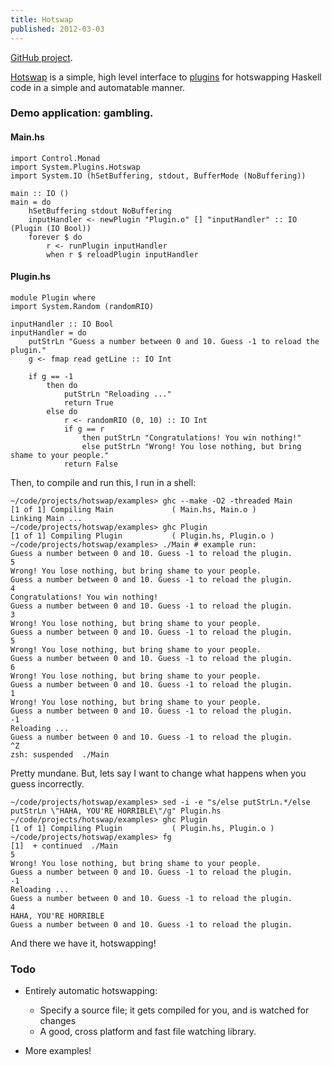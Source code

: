 ```yaml
---
title: Hotswap
published: 2012-03-03
---
```

[GitHub project](https://github.com/mikeplus64/hotswap).

[Hotswap](http://hackage.haskell.org/package/hotswap) is a simple, high level interface to [plugins](http://hackage.haskell.org/package/plugins) for hotswapping Haskell code in a simple and automatable manner.

### Demo application: gambling.

#### Main.hs
~~~ {.haskell}
import Control.Monad
import System.Plugins.Hotswap
import System.IO (hSetBuffering, stdout, BufferMode (NoBuffering))

main :: IO ()
main = do
    hSetBuffering stdout NoBuffering
    inputHandler <- newPlugin "Plugin.o" [] "inputHandler" :: IO (Plugin (IO Bool))
    forever $ do
        r <- runPlugin inputHandler
        when r $ reloadPlugin inputHandler
~~~

#### Plugin.hs
~~~ {.haskell}
module Plugin where
import System.Random (randomRIO)

inputHandler :: IO Bool
inputHandler = do
    putStrLn "Guess a number between 0 and 10. Guess -1 to reload the plugin."
    g <- fmap read getLine :: IO Int

    if g == -1
        then do
            putStrLn "Reloading ..."
            return True
        else do
            r <- randomRIO (0, 10) :: IO Int
            if g == r
                then putStrLn "Congratulations! You win nothing!"
                else putStrLn "Wrong! You lose nothing, but bring shame to your people."
            return False
~~~

Then, to compile and run this, I run in a shell:

~~~ {.bash}
~/code/projects/hotswap/examples> ghc --make -O2 -threaded Main
[1 of 1] Compiling Main             ( Main.hs, Main.o )
Linking Main ...
~/code/projects/hotswap/examples> ghc Plugin
[1 of 1] Compiling Plugin           ( Plugin.hs, Plugin.o )
~/code/projects/hotswap/examples> ./Main # example run:
Guess a number between 0 and 10. Guess -1 to reload the plugin.
5
Wrong! You lose nothing, but bring shame to your people.
Guess a number between 0 and 10. Guess -1 to reload the plugin.
4
Congratulations! You win nothing!
Guess a number between 0 and 10. Guess -1 to reload the plugin.
3
Wrong! You lose nothing, but bring shame to your people.
Guess a number between 0 and 10. Guess -1 to reload the plugin.
5
Wrong! You lose nothing, but bring shame to your people.
Guess a number between 0 and 10. Guess -1 to reload the plugin.
6
Wrong! You lose nothing, but bring shame to your people.
Guess a number between 0 and 10. Guess -1 to reload the plugin.
1
Wrong! You lose nothing, but bring shame to your people.
Guess a number between 0 and 10. Guess -1 to reload the plugin.
-1
Reloading ...
Guess a number between 0 and 10. Guess -1 to reload the plugin.
^Z
zsh: suspended  ./Main
~~~

Pretty mundane. But, lets say I want to change what happens when you guess incorrectly.

~~~ {.bash}
~/code/projects/hotswap/examples> sed -i -e "s/else putStrLn.*/else putStrLn \"HAHA, YOU'RE HORRIBLE\"/g" Plugin.hs
~/code/projects/hotswap/examples> ghc Plugin
[1 of 1] Compiling Plugin           ( Plugin.hs, Plugin.o )
~/code/projects/hotswap/examples> fg
[1]  + continued  ./Main
5
Wrong! You lose nothing, but bring shame to your people.
Guess a number between 0 and 10. Guess -1 to reload the plugin.
-1
Reloading ...
Guess a number between 0 and 10. Guess -1 to reload the plugin.
4
HAHA, YOU'RE HORRIBLE
Guess a number between 0 and 10. Guess -1 to reload the plugin.
~~~

And there we have it, hotswapping!

### Todo
* Entirely automatic hotswapping:
    * Specify a source file; it gets compiled for you, and is watched for changes
    * A good, cross platform and fast file watching library.

* More examples!
